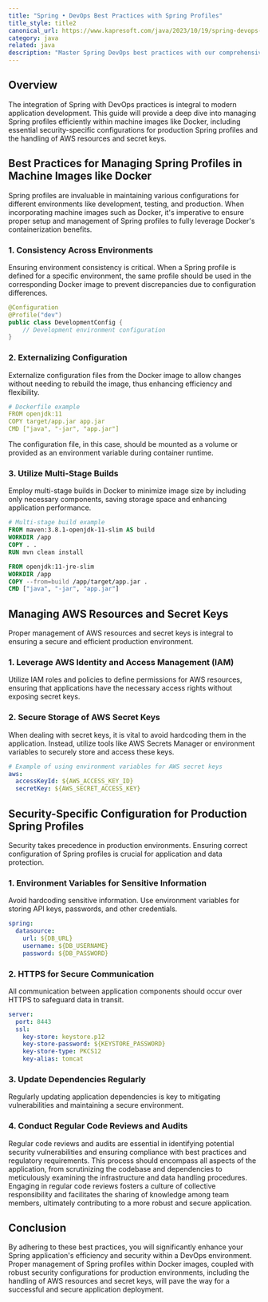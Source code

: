 ```yaml
---
title: "Spring • DevOps Best Practices with Spring Profiles"
title_style: title2
canonical_url: https://www.kapresoft.com/java/2023/10/19/spring-devops-profiles-best-practices.html
category: java
related: java
description: "Master Spring DevOps best practices with our comprehensive guide. Learn to manage AWS resources, secure secret keys, and optimize Docker machine images for a streamlined production environment."
---
```


## Overview


The integration of Spring with DevOps practices is integral to modern application development. This guide will provide a deep dive into managing Spring profiles efficiently within machine images like Docker, including essential security-specific configurations for production Spring profiles and the handling of AWS resources and secret keys.<!--excerpt-->

## Best Practices for Managing Spring Profiles in Machine Images like Docker

Spring profiles are invaluable in maintaining various configurations for different environments like development, testing, and production. When incorporating machine images such as Docker, it's imperative to ensure proper setup and management of Spring profiles to fully leverage Docker's containerization benefits.

### 1. Consistency Across Environments

Ensuring environment consistency is critical. When a Spring profile is defined for a specific environment, the same profile should be used in the corresponding Docker image to prevent discrepancies due to configuration differences.

```java
@Configuration
@Profile("dev")
public class DevelopmentConfig {
    // Development environment configuration
}
```

### 2. Externalizing Configuration

Externalize configuration files from the Docker image to allow changes without needing to rebuild the image, thus enhancing efficiency and flexibility.

```yaml
# Dockerfile example
FROM openjdk:11
COPY target/app.jar app.jar
CMD ["java", "-jar", "app.jar"]
```

The configuration file, in this case, should be mounted as a volume or provided as an environment variable during container runtime.

### 3. Utilize Multi-Stage Builds

Employ multi-stage builds in Docker to minimize image size by including only necessary components, saving storage space and enhancing application performance.

```dockerfile
# Multi-stage build example
FROM maven:3.8.1-openjdk-11-slim AS build
WORKDIR /app
COPY . .
RUN mvn clean install

FROM openjdk:11-jre-slim
WORKDIR /app
COPY --from=build /app/target/app.jar .
CMD ["java", "-jar", "app.jar"]
```

## Managing AWS Resources and Secret Keys

Proper management of AWS resources and secret keys is integral to ensuring a secure and efficient production environment.

### 1. Leverage AWS Identity and Access Management (IAM)

Utilize IAM roles and policies to define permissions for AWS resources, ensuring that applications have the necessary access rights without exposing secret keys.

### 2. Secure Storage of AWS Secret Keys

When dealing with secret keys, it is vital to avoid hardcoding them in the application. Instead, utilize tools like AWS Secrets Manager or environment variables to securely store and access these keys.

```yaml
# Example of using environment variables for AWS secret keys
aws:
  accessKeyId: ${AWS_ACCESS_KEY_ID}
  secretKey: ${AWS_SECRET_ACCESS_KEY}
```

## Security-Specific Configuration for Production Spring Profiles

Security takes precedence in production environments. Ensuring correct configuration of Spring profiles is crucial for application and data protection.

### 1. Environment Variables for Sensitive Information

Avoid hardcoding sensitive information. Use environment variables for storing API keys, passwords, and other credentials.

```yaml
spring:
  datasource:
    url: ${DB_URL}
    username: ${DB_USERNAME}
    password: ${DB_PASSWORD}
```

### 2. HTTPS for Secure Communication

All communication between application components should occur over HTTPS to safeguard data in transit.

```yaml
server:
  port: 8443
  ssl:
    key-store: keystore.p12
    key-store-password: ${KEYSTORE_PASSWORD}
    key-store-type: PKCS12
    key-alias: tomcat
```

### 3. Update Dependencies Regularly

Regularly updating application dependencies is key to mitigating vulnerabilities and maintaining a secure environment.

### 4. Conduct Regular Code Reviews and Audits

Regular code reviews and audits are essential in identifying potential security vulnerabilities and ensuring compliance with best practices and regulatory requirements. This process should encompass all aspects of the application, from scrutinizing the codebase and dependencies to meticulously examining the infrastructure and data handling procedures. Engaging in regular code reviews fosters a culture of collective responsibility and facilitates the sharing of knowledge among team members, ultimately contributing to a more robust and secure application.

## Conclusion

By adhering to these best practices, you will significantly enhance your Spring application's efficiency and security within a DevOps environment. Proper management of Spring profiles within Docker images, coupled with robust security configurations for production environments, including the handling of AWS resources and secret keys, will pave the way for a successful and secure application deployment.
